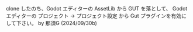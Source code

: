clone したのち、Godot エディターの AssetLib から GUT を落として、
Godot エディターの プロジェクト → プロジェクト設定 から Gut プラグインを有効にして下さい。
by 那須G (2024/09/30b)
